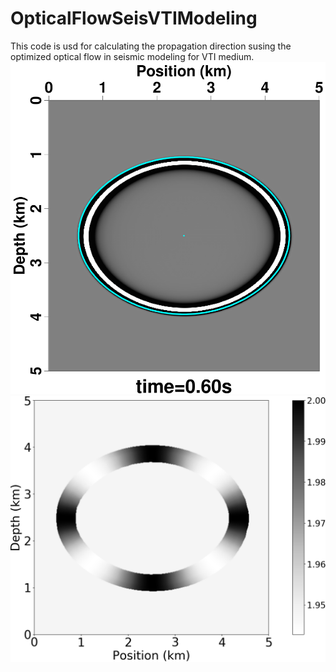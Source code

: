 # OpticalFlowSeisVTIModeling

This code is usd for calculating the propagation direction susing the optimized optical flow in seismic modeling for VTI medium.
![plot |width=50](mmexport1735092463167.png)
![plot |width=50](mmexport1735092467224.png)

